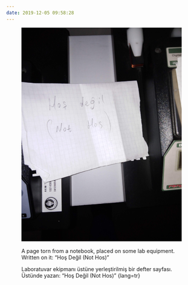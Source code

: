 ```yaml
---
date: 2019-12-05 09:58:28
---
```


<figure>

![](/assets/photos/2019-12-05_09-58-28.jpeg)

<figcaption>

A page torn from a notebook, placed on some lab equipment. Written on it: <q lang=tr>Hoş Değil <span lang=en>(Not Hos)</span></q>

Laboratuvar ekipmanı üstüne yerleştirilmiş bir defter sayfası. Üstünde yazan: <q lang=tr>Hoş Değil <span lang=en>(Not Hos)</span></q>
{lang=tr}

</figcaption>
</figure>
